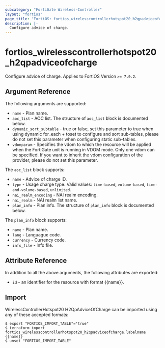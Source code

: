```yaml
---
subcategory: "FortiGate Wireless-Controller"
layout: "fortios"
page_title: "FortiOS: fortios_wirelesscontrollerhotspot20_h2qpadviceofcharge"
description: |-
  Configure advice of charge.
---
```


# fortios_wirelesscontrollerhotspot20_h2qpadviceofcharge
Configure advice of charge. Applies to FortiOS Version `>= 7.0.2`.

## Argument Reference

The following arguments are supported:

* `name` - Plan name.
* `aoc_list` - AOC list. The structure of `aoc_list` block is documented below.
* `dynamic_sort_subtable` - true or false, set this parameter to true when using dynamic for_each + toset to configure and sort sub-tables, please do not set this parameter when configuring static sub-tables.
* `vdomparam` - Specifies the vdom to which the resource will be applied when the FortiGate unit is running in VDOM mode. Only one vdom can be specified. If you want to inherit the vdom configuration of the provider, please do not set this parameter.

The `aoc_list` block supports:

* `name` - Advice of charge ID.
* `type` - Usage charge type. Valid values: `time-based`, `volume-based`, `time-and-volume-based`, `unlimited`.
* `nai_realm_encoding` - NAI realm encoding.
* `nai_realm` - NAI realm list name.
* `plan_info` - Plan info. The structure of `plan_info` block is documented below.

The `plan_info` block supports:

* `name` - Plan name.
* `lang` - Languague code.
* `currency` - Currency code.
* `info_file` - Info file.


## Attribute Reference

In addition to all the above arguments, the following attributes are exported:
* `id` - an identifier for the resource with format {{name}}.

## Import

WirelessControllerHotspot20 H2QpAdviceOfCharge can be imported using any of these accepted formats:
```
$ export "FORTIOS_IMPORT_TABLE"="true"
$ terraform import fortios_wirelesscontrollerhotspot20_h2qpadviceofcharge.labelname {{name}}
$ unset "FORTIOS_IMPORT_TABLE"
```
